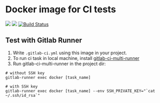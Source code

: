 Docker image for CI tests
========================================================

[![](https://images.microbadger.com/badges/version/ridibooks/performance-php-test.svg)](http://microbadger.com/images/ridibooks/performance-php-test "Get your own version badge on microbadger.com")
[![](https://images.microbadger.com/badges/image/ridibooks/performance-php-test.svg)](http://microbadger.com/images/ridibooks/performance-php-test "Get your own version badge on microbadger.com")
[![Build Status](https://travis-ci.org/ridibooks-docker/performance-php-test.svg?branch=master)](https://travis-ci.org/ridibooks-docker/performance-php-test)

Test with Gitlab Runner
-----
1. Write `.gitlab-ci.yml` using this image in your project.
2. To run ci task in local machine, install [gitlab-ci-multi-runner](https://gitlab.com/gitlab-org/gitlab-ci-multi-runner)
3. Run gitlab-ci-multi-runner in the project dir:

```
# without SSH key
gitlab-runner exec docker [task_name]

# with SSH key
gitlab-runner exec docker [task_name] --env SSH_PRIVATE_KEY="`cat ~/.ssh/id_rsa`"
```
